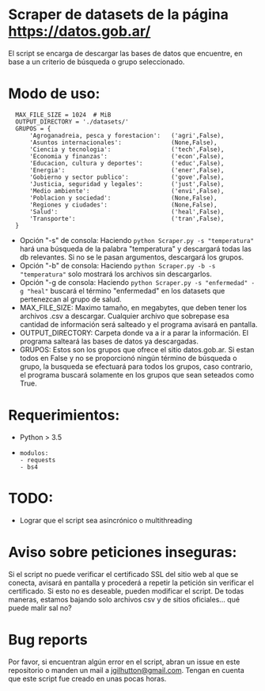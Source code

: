 # Scraper de datasets de la página https://datos.gob.ar/

El script se encarga de descargar las bases de datos que encuentre, en base a un criterio de búsqueda o grupo seleccionado.

# Modo de uso:

```
  MAX_FILE_SIZE = 1024  # MiB
  OUTPUT_DIRECTORY = './datasets/'
  GRUPOS = {
      'Agroganadreia, pesca y forestacion':   ('agri',False),
      'Asuntos internacionales':              (None,False),
      'Ciencia y tecnologia':                 ('tech',False),
      'Economia y finanzas':                  ('econ',False),
      'Educacion, cultura y deportes':        ('educ',False),
      'Energia':                              ('ener',False),
      'Gobierno y sector publico':            ('gove',False),
      'Justicia, seguridad y legales':        ('just',False),
      'Medio ambiente':                       ('envi',False),
      'Poblacion y sociedad':                 (None,False),
      'Regiones y ciudades':                  (None,False),
      'Salud':                                ('heal',False),
      'Transporte':                           ('tran',False),
  }
```
- Opción "-s" de consola: Haciendo `python Scraper.py -s "temperatura"` hará una búsqueda de la palabra "temperatura" y descargará todas las db relevantes. Si no se le pasan argumentos, descargará los grupos.
- Opción "-b" de consola: Haciendo `python Scraper.py -b -s "temperatura"` solo mostrará los archivos sin descargarlos.
- Opción "-g de consola: Haciendo `python Scraper.py -s "enfermedad" -g "heal"` buscará el término "enfermedad" en los datasets que pertenezcan al grupo de salud.
- MAX_FILE_SIZE: Maximo tamaño, en megabytes, que deben tener los archivos .csv a descargar. Cualquier archivo que sobrepase esa cantidad de información será salteado y el programa avisará en pantalla.
- OUTPUT_DIRECTORY: Carpeta donde va a ir a parar la información. El programa salteará las bases de datos ya descargadas.
- GRUPOS: Estos son los grupos que ofrece el sitio datos.gob.ar. Si estan todos en False y no se proporcionó ningún término de búsqueda o grupo, la busqueda se efectuará para todos los grupos, caso contrario, el programa buscará solamente en los grupos que sean seteados como True.

# Requerimientos:

- Python > 3.5
-     modulos:
      - requests
      - bs4

# TODO:

- Lograr que el script sea asincrónico o multithreading

# Aviso sobre peticiones inseguras:

Si el script no puede verificar el certificado SSL del sitio web al que se conecta, avisará en pantalla y procederá a repetir la petición sin verificar el certificado. Si esto no es deseable, pueden modificar el script. De todas maneras, estamos bajando solo archivos csv y de sitios oficiales... qué puede malir sal no?

# Bug reports

Por favor, si encuentran algún error en el script, abran un issue en este repositorio o manden un mail a jgilhutton@gmail.com. Tengan en cuenta que este script fue creado en unas pocas horas.
